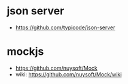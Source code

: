# json server 

* https://github.com/typicode/json-server


# mockjs

* https://github.com/nuysoft/Mock
* wiki: https://github.com/nuysoft/Mock/wiki

